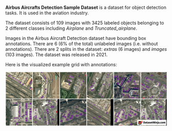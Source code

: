 **Airbus Aircrafts Detection Sample Dataset** is a dataset for object detection tasks. It is used in the aviation industry.

The dataset consists of 109 images with 3425 labeled objects belonging to 2 different classes including *Airplane* and *Truncated_airplane*.

Images in the Airbus Aircraft Detection dataset have bounding box annotations. There are 6 (6% of the total) unlabeled images (i.e. without annotations). There are 2 splits in the dataset: *extras* (6 images) and *images* (103 images). The dataset was released in 2021.

Here is the visualized example grid with annotations:

<img src="https://github.com/dataset-ninja/airbus-aircraft-detection/raw/main/visualizations/horizontal_grid.png">
